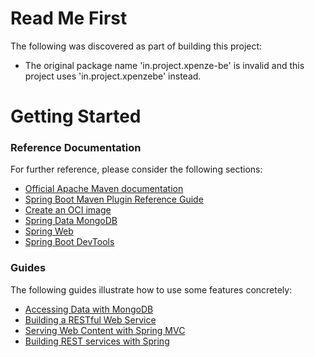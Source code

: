 # Read Me First
The following was discovered as part of building this project:

* The original package name 'in.project.xpenze-be' is invalid and this project uses 'in.project.xpenzebe' instead.

# Getting Started

### Reference Documentation
For further reference, please consider the following sections:

* [Official Apache Maven documentation](https://maven.apache.org/guides/index.html)
* [Spring Boot Maven Plugin Reference Guide](https://docs.spring.io/spring-boot/docs/2.7.0/maven-plugin/reference/html/)
* [Create an OCI image](https://docs.spring.io/spring-boot/docs/2.7.0/maven-plugin/reference/html/#build-image)
* [Spring Data MongoDB](https://docs.spring.io/spring-boot/docs/2.7.0/reference/htmlsingle/#data.nosql.mongodb)
* [Spring Web](https://docs.spring.io/spring-boot/docs/2.7.0/reference/htmlsingle/#web)
* [Spring Boot DevTools](https://docs.spring.io/spring-boot/docs/2.7.0/reference/htmlsingle/#using.devtools)

### Guides
The following guides illustrate how to use some features concretely:

* [Accessing Data with MongoDB](https://spring.io/guides/gs/accessing-data-mongodb/)
* [Building a RESTful Web Service](https://spring.io/guides/gs/rest-service/)
* [Serving Web Content with Spring MVC](https://spring.io/guides/gs/serving-web-content/)
* [Building REST services with Spring](https://spring.io/guides/tutorials/bookmarks/)

